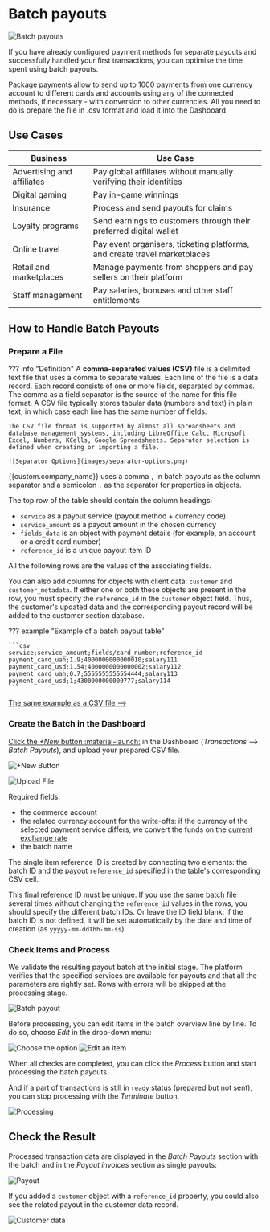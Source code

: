 # Batch payouts

![Batch payouts](/products/batch-payouts/images/masspay-csv.svg)

If you have already configured payment methods for separate payouts and successfully handled your first transactions, you can optimise the time spent using batch payouts.

Package payments allow to send up to 1000 payments from one currency account to different cards and accounts using any of the connected methods, if necessary - with conversion to other currencies. All you need to do is prepare the file in .csv format and load it into the Dashboard.

## Use Cases

| Business | Use Case |
|--|--|
| Advertising and affiliates | Pay global affiliates without manually verifying their identities |
| Digital gaming | Pay in-game winnings |
| Insurance | Process and send payouts for claims |
| Loyalty programs | Send earnings to customers through their preferred digital wallet |
| Online travel | Pay event organisers, ticketing platforms, and create  travel marketplaces |
| Retail and marketplaces | Manage payments from shoppers and pay sellers on their platform |
| Staff management | Pay salaries, bonuses and other staff entitlements |

## How to Handle Batch Payouts

### Prepare a File

??? info "Definition"
    A **comma-separated values (CSV)** file is a delimited text file that uses a comma to separate values. Each line of the file is a data record. Each record consists of one or more fields, separated by commas. The comma as a field separator is the source of the name for this file format. A CSV file typically stores tabular data (numbers and text) in plain text, in which case each line has the same number of fields.
    
    The CSV file format is supported by almost all spreadsheets and database management systems, including LibreOffice Calc, Microsoft Excel, Numbers, KCells, Google Spreadsheets. Separator selection is defined when creating or importing a file.

    ![Separator Options](images/separator-options.png)

{{custom.company_name}} uses a comma `,` in batch payouts as the column separator and a semicolon `;` as the separator for properties in objects.

The top row of the table should contain the column headings:

* `service` as a payout service (payout method + currency code)
* `service_amount` as a payout amount in the chosen currency
* `fields_data` is an object with payment details (for example, an account or a credit card number)
* `reference_id` is a unique payout item ID

All the following rows are the values of the associating fields.

You can also add columns for objects with client data: `customer` and `customer_metadata`. If either one or both these objects are present in the row, you must specify the `reference_id` in the `customer` object field. Thus, the customer's updated data and the corresponding payout record will be added to the customer section database.

??? example "Example of a batch payout table"

    ```csv
    service;service_amount;fields/card_number;reference_id
    payment_card_uah;1.9;4000000000000010;salary111
    payment_card_usd;1.54;4000000000000002;salary112
    payment_card_uah;0.7;5555555555554444;salary113
    payment_card_usd;1;4300000000000777;salary114
    ```

[The same example as a CSV file -->](batch-example.csv)

### Create the Batch in the Dashboard

[Click the *+New* button :material-launch:]({{custom.dashboard_base_url}}transactions/payout-batches/new-batch) in the Dashboard (*Transactions* --> *Batch Payouts*), and upload your prepared CSV file.

![+New Button](images/batch-payouts.png)

![Upload File](images/batch-payouts-upload.png)

Required fields:

* the commerce account
* the related currency account for the write-offs: if the currency of the selected payment service differs, we convert the funds on the [current exchange rate](/products/fx-rates/)
* the batch name

The single item reference ID is created by connecting two elements: the batch ID and the payout `reference_id` specified in the table's corresponding CSV cell.

This final reference ID must be unique. If you use the same batch file several times without changing the `reference_id` values in the rows, you should specify the different batch IDs. Or leave the ID field blank: if the batch ID is not defined, it will be set automatically by the date and time of creation (as `yyyyy-mm-ddThh-mm-ss`).

### Check Items and Process

We validate the resulting payout batch at the initial stage. The platform verifies that the specified services are available for payouts and that all the parameters are rightly set. Rows with errors will be skipped at the processing stage.

![Batch payout](images/batch-payouts-new-w-errors.png)

Before processing, you can edit items in the batch overview line by line. To do so, choose *Edit* in the drop-down menu:

![Choose the option](images/batch-payouts-new-edit.png)
![Edit an item](images/batch-payouts-new-edit2.png)

When all checks are completed, you can click the *Process* button and start processing the batch payouts.

And if a part of transactions is still in `ready` status (prepared but not sent), you can stop processing with the *Terminate* button.

![Processing](images/batch-payouts-terminate.png)

## Check the Result

Processed transaction data are displayed in the *Batch Payouts* section with the batch and in the *Payout invoices* section as single payouts:

![Payout](images/one-item-from-batch.png)

If you added a `customer` object with a `reference_id` property, you could also see the related payout in the customer data record.

![Customer data](images/customer.png)
